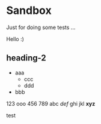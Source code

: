 # Sandbox
Just for doing some tests ...

Hello :)


## heading-2
- aaa
  - ccc
  - ddd
- bbb

123 ooo 456 789
abc *def* ghi jkl
**xyz**

test
